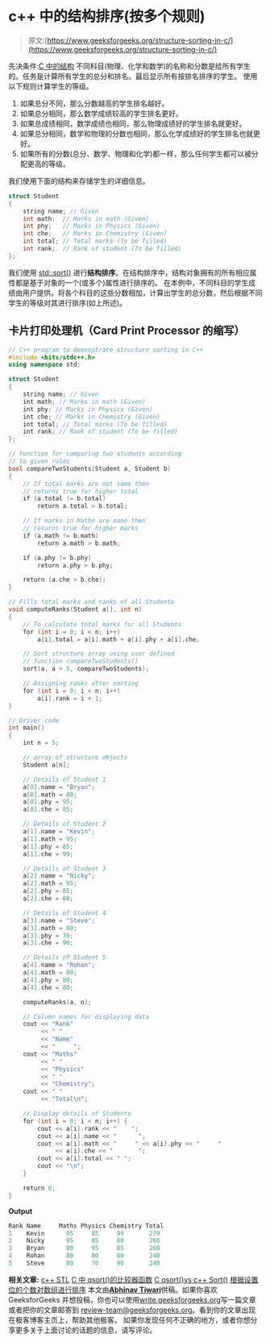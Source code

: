 # c++ 中的结构排序(按多个规则)

> 原文:[https://www.geeksforgeeks.org/structure-sorting-in-c/](https://www.geeksforgeeks.org/structure-sorting-in-c/)

先决条件:[C 中的结构](https://www.geeksforgeeks.org/structures-c/)
不同科目(物理、化学和数学)的名称和分数是给所有学生的。任务是计算所有学生的总分和排名。最后显示所有按排名排序的学生。
使用以下规则计算学生的等级。

1.  如果总分不同，那么分数越高的学生排名越好。
2.  如果总分相同，那么数学成绩较高的学生排名更好。
3.  如果总成绩相同，数学成绩也相同，那么物理成绩好的学生排名就更好。
4.  如果总分相同，数学和物理的分数也相同，那么化学成绩好的学生排名也就更好。
5.  如果所有的分数(总分、数学、物理和化学)都一样，那么任何学生都可以被分配更高的等级。

我们使用下面的结构来存储学生的详细信息。

```cpp
struct Student 
{
    string name; // Given
    int math;  // Marks in math (Given)
    int phy;   // Marks in Physics (Given)
    int che;   // Marks in Chemistry (Given)
    int total; // Total marks (To be filled)
    int rank;  // Rank of student (To be filled)
};  

```

我们使用 [std::sort()](https://www.geeksforgeeks.org/sort-c-stl/) 进行**结构排序**。在结构排序中，结构对象拥有的所有相应属性都是基于对象的一个(或多个)属性进行排序的。
在本例中，不同科目的学生成绩由用户提供。将各个科目的这些分数相加，计算出学生的总分数，然后根据不同学生的等级对其进行排序(如上所述)。

## 卡片打印处理机（Card Print Processor 的缩写）

```cpp
// C++ program to demonstrate structure sorting in C++
#include <bits/stdc++.h>
using namespace std;

struct Student
{
    string name; // Given
    int math; // Marks in math (Given)
    int phy; // Marks in Physics (Given)
    int che; // Marks in Chemistry (Given)
    int total; // Total marks (To be filled)
    int rank; // Rank of student (To be filled)
};

// Function for comparing two students according
// to given rules
bool compareTwoStudents(Student a, Student b)
{
    // If total marks are not same then
    // returns true for higher total
    if (a.total != b.total)
        return a.total > b.total;

    // If marks in Maths are same then
    // returns true for higher marks
    if (a.math != b.math)
        return a.math > b.math;

    if (a.phy != b.phy)
        return a.phy > b.phy;

    return (a.che > b.che);
}

// Fills total marks and ranks of all Students
void computeRanks(Student a[], int n)
{
    // To calculate total marks for all Students
    for (int i = 0; i < n; i++)
        a[i].total = a[i].math + a[i].phy + a[i].che;

    // Sort structure array using user defined
    // function compareTwoStudents()
    sort(a, a + 5, compareTwoStudents);

    // Assigning ranks after sorting
    for (int i = 0; i < n; i++)
        a[i].rank = i + 1;
}

// Driver code
int main()
{
    int n = 5;

    // array of structure objects
    Student a[n];

    // Details of Student 1
    a[0].name = "Bryan";
    a[0].math = 80;
    a[0].phy = 95;
    a[0].che = 85;

    // Details of Student 2
    a[1].name = "Kevin";
    a[1].math = 95;
    a[1].phy = 85;
    a[1].che = 99;

    // Details of Student 3
    a[2].name = "Nicky";
    a[2].math = 95;
    a[2].phy = 85;
    a[2].che = 80;

    // Details of Student 4
    a[3].name = "Steve";
    a[3].math = 80;
    a[3].phy = 70;
    a[3].che = 90;

    // Details of Student 5
    a[4].name = "Rohan";
    a[4].math = 80;
    a[4].phy = 80;
    a[4].che = 80;

    computeRanks(a, n);

    // Column names for displaying data
    cout << "Rank"
         << " "
         << "Name"
         << "     ";
    cout << "Maths"
         << " "
         << "Physics"
         << " "
         << "Chemistry";
    cout << " "
         << "Total\n";

    // Display details of Students
    for (int i = 0; i < n; i++) {
        cout << a[i].rank << "    ";
        cout << a[i].name << "      ";
        cout << a[i].math << "     " << a[i].phy << "     "
             << a[i].che << "       ";
        cout << a[i].total << " ";
        cout << "\n";
    }

    return 0;
}
```

**Output**

```cpp
Rank Name     Maths Physics Chemistry Total
1    Kevin      95     85     99       279 
2    Nicky      95     85     80       260 
3    Bryan      80     95     85       260 
4    Rohan      80     80     80       240 
5    Steve      80     70     90       240 

```

**相关文章:**
[c++ STL](https://www.geeksforgeeks.org/sort-c-stl/)
[C 中 qsort()的比较器函数](https://www.geeksforgeeks.org/comparator-function-of-qsort-in-c/)
[C qsort()vs c++ Sort()](https://www.geeksforgeeks.org/c-qsort-vs-c-sort/)
[根据设置位的个数对数组进行排序](https://www.geeksforgeeks.org/sort-array-according-count-set-bits/)
本文由[**Abhinav Tiwari**](https://auth.geeksforgeeks.org/profile.php?user=Abhinav%20Tiwari&list=todoDone)供稿。如果你喜欢 GeeksforGeeks 并想投稿，你也可以使用[write.geeksforgeeks.org](https://write.geeksforgeeks.org)写一篇文章或者把你的文章邮寄到 review-team@geeksforgeeks.org。看到你的文章出现在极客博客主页上，帮助其他极客。
如果你发现任何不正确的地方，或者你想分享更多关于上面讨论的话题的信息，请写评论。